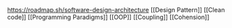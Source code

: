https://roadmap.sh/software-design-architecture
[[Design Pattern]]
[[Clean code]]
[[Programming Paradigms]]
[[OOP]]
[[Coupling]]
[[Cohension]]